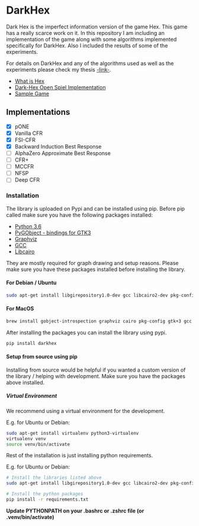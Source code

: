 # DarkHex

Dark Hex is the imperfect information version of the game Hex. This game has a really scarce work on it. In this repository I am including an implementation of the game along with some algorithms implemented specifically for DarkHex. Also I included the results of some of the experiments.

For details on DarkHex and any of the algorithms used as well as the experiments please check my thesis [-link-]().

- [What is Hex](<https://en.wikipedia.org/wiki/Hex_(board_game)>)
- [Dark-Hex Open Spiel Implementation](https://github.com/deepmind/open_spiel/blob/master/open_spiel/games/dark_hex.h)
- [Sample Game](Sample_game.md)

## Implementations

- [x] pONE
- [x] Vanilla CFR
- [x] FSI-CFR
- [x] Backward Induction Best Response
- [ ] AlphaZero Approximate Best Response
- [ ] CFR+
- [ ] MCCFR
- [ ] NFSP
- [ ] Deep CFR

### Installation

The library is uploaded on Pypi and can be installed using pip. Before pip called make sure you have the following packages installed:

- [Python 3.6](https://www.python.org/downloads/)
- [PyGObject - bindings for GTK3](https://pypi.org/project/pygobject/)
- [Graphviz](https://www.graphviz.org/)
- [GCC](https://gcc.gnu.org/)
- [Libcairo](https://www.cairographics.org/)

They are mostly required for graph drawing and setup reasons. Please make sure you have these packages installed before installing the library.

#### For Debian / Ubuntu

```bash
sudo apt-get install libgirepository1.0-dev gcc libcairo2-dev pkg-config gir1.2-gtk-3.0 graphviz
```

#### For MacOS

```bash
brew install gobject-introspection graphviz cairo pkg-config gtk+3 gcc
```

After installing the packages you can install the library using pypi.

```bash
pip install darkhex
```

#### Setup from source using pip

Installing from source would be helpful if you wanted a custom version of the library / helping with development. Make sure you have the packages above installed.

##### Virtual Environment

We recommend using a virtual environment for the development.

E.g. for Ubuntu or Debian:
```bash
sudo apt-get install virtualenv python3-virtualenv
virtualenv venv
source venv/bin/activate
````

Rest of the installation is just installing python requirements.

E.g. for Ubuntu or Debian:

```bash
# Install the libraries listed above
sudo apt-get install libgirepository1.0-dev gcc libcairo2-dev pkg-config gir1.2-gtk-3.0 graphviz

# Install the python packages
pip install -r requirements.txt
```

**Update PYTHONPATH on your .bashrc or .zshrc file (or .venv/bin/activate)**
